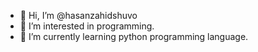 - 👋 Hi, I’m @hasanzahidshuvo
- 👀 I’m interested in programming.
- 🌱 I’m currently learning python programming language.


<!---
hasanzahidshuvo/hasanzahidshuvo is a ✨ special ✨ repository because its `README.md` (this file) appears on your GitHub profile.
You can click the Preview link to take a look at your changes.
--->
